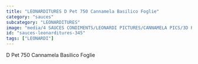 ```yaml
---
title: "LEONARDITURES D Pet 750 Cannamela Basilico Foglie"
category: "sauces"
subcategory: "LEONARDITURES"
image: "media/4 SAUCES CONDIMENTS/LEONARDI PICTURES/CANNAMELA PICS/3D PET 750 CANNAMELA BASILICO FOGLIE.jpg"
id: "sauces-leonarditures-345"
tags: ["LEONARDI"]
---
```


D Pet 750 Cannamela Basilico Foglie
